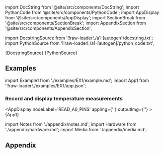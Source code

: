 <!--Add SEO here-->

[//]: # (Custom component imports)

import DocString from '@site/src/components/DocString';
import PythonCode from '@site/src/components/PythonCode';
import AppDisplay from '@site/src/components/AppDisplay';
import SectionBreak from '@site/src/components/SectionBreak';
import AppendixSection from '@site/src/components/AppendixSection';

[//]: # (Docstring)

import DocstringSource from '!!raw-loader!./a1-[autogen]/docstring.txt';
import PythonSource from '!!raw-loader!./a1-[autogen]/python_code.txt';

<DocString>{DocstringSource}</DocString>
<PythonCode GLink='IO/INSTRUMENTS/DAQ_BOARDS/LABJACK/U3/BASIC/READ_A0_PINS/READ_A0_PINS.py'>{PythonSource}</PythonCode>

<SectionBreak />

[//]: # (Examples)

## Examples

import Example1 from './examples/EX1/example.md';
import App1 from '!!raw-loader!./examples/EX1/app.json';

### Record and display temperature measurements

<AppDisplay 
    nodeLabel='READ_A0_PINS'
    appImg={''}
    outputImg={''}
    >
    {App1}
</AppDisplay>

<Example1 />

<SectionBreak />

[//]: # (Appendix)

import Notes from './appendix/notes.md';
import Hardware from './appendix/hardware.md';
import Media from './appendix/media.md';

## Appendix

<AppendixSection index={0} folderPath='nodes/IO/INSTRUMENTS/DAQ_BOARDS/LABJACK/U3/BASIC/READ_A0_PINS/appendix/'><Notes /></AppendixSection>
<AppendixSection index={1} folderPath='nodes/IO/INSTRUMENTS/DAQ_BOARDS/LABJACK/U3/BASIC/READ_A0_PINS/appendix/'><Hardware /></AppendixSection>
<AppendixSection index={2} folderPath='nodes/IO/INSTRUMENTS/DAQ_BOARDS/LABJACK/U3/BASIC/READ_A0_PINS/appendix/'><Media /></AppendixSection>

<!--Add Button here-->